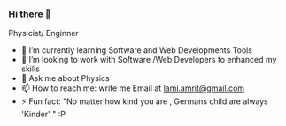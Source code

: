 ### Hi there 👋
Physicist/ Enginner

- 🌱 I’m currently learning Software and Web Developments Tools
- 🤔 I’m looking to work with Software /Web Developers to enhanced my skills
- 💬 Ask me about Physics 
- 📫 How to reach me: write me Email at lami.amrit@gmail.com
- ⚡ Fun fact: "No matter how kind you are , Germans child are always 'Kinder' " :P



<!--
**lamichhaneamrit/lamichhaneamrit** is a ✨ _special_ ✨ repository because its `README.md` (this file) appears on your GitHub profile.

